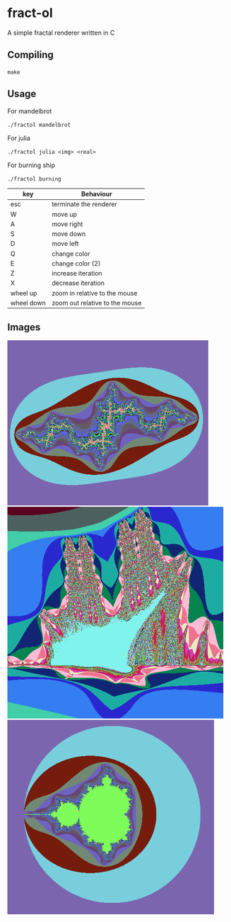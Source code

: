 # fract-ol
A simple fractal renderer written in C

## Compiling
```
make
```

## Usage

For mandelbrot
```
./fractol mandelbrot
```

For julia
```
./fractol julia <img> <real>
```

For burning ship
```
./fractol burning
```
key | Behaviour
----|------------
esc | terminate the renderer
W   | move up
A   | move right
S   | move down
D   | move left
Q   | change color
E   | change color (2)
Z   | increase iteration
X   | decrease iteration
wheel up   | zoom in relative to the mouse
wheel down | zoom out relative to the mouse

## Images
<p aligh="center">
  <img src = "https://github.com/EnriqueSLeeK/fract-ol/blob/main/img/julia.png">
  <img src = "https://github.com/EnriqueSLeeK/fract-ol/blob/main/img/ship.png">
  <img src = "https://github.com/EnriqueSLeeK/fract-ol/blob/main/img/mandel.png">
 </p>
